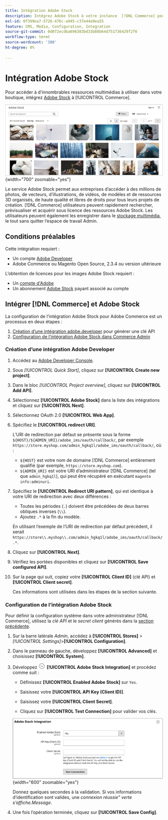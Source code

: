 ```yaml
---
title: Intégration Adobe Stock
description: Intégrez Adobe Stock à votre instance  [!DNL Commerce] pour accéder à d’innombrables ressources multimédias à utiliser dans votre boutique.
exl-id: 0f399ea7-5726-476c-a945-c37e44a9ea55
feature: CMS, Media, Configuration, Integration
source-git-commit: 0d072ecdba696383bd33b88b64d751736429f2f6
workflow-type: tm+mt
source-wordcount: '380'
ht-degree: 0%

---
```


# Intégration Adobe Stock

Pour accéder à d’innombrables ressources multimédias à utiliser dans votre boutique, intégrez [Adobe Stock][adobe-stock] à [!UICONTROL Commerce].

![Résultats de la recherche Adobe Stock](./assets/adobe-stock-search-grid.png){width="700" zoomable="yes"}

Le service Adobe Stock permet aux entreprises d’accéder à des millions de photos, de vecteurs, d’illustrations, de vidéos, de modèles et de ressources 3D organisés, de haute qualité et libres de droits pour tous leurs projets de création. [!DNL Commerce] utilisateurs peuvent rapidement rechercher, prévisualiser et acquérir sous licence des ressources Adobe Stock. Les utilisateurs peuvent également les enregistrer dans le [stockage multimédia](./media-storage.md), le tout sans quitter l’espace de travail Admin.

## Conditions préalables

Cette intégration requiert :

- Un compte [Adobe Developer][dev-console]
- Adobe Commerce ou Magento Open Source, 2.3.4 ou version ultérieure

L’obtention de licences pour les images Adobe Stock requiert :

- Un [compte d&#39;Adobe][adobe-signin]
- Un abonnement [Adobe Stock][adobe-stock] payant associé au compte

## Intégrer [!DNL Commerce] et Adobe Stock

La configuration de l’intégration Adobe Stock pour Adobe Commerce est un processus en deux étapes :

1. [Création d’une intégration adobe.developer](#create-an-adobe-developer-integration) pour générer une clé API
1. [Configuration de l’intégration Adobe Stock dans Commerce Admin](#configure-the-adobe-stock-integration)

### Création d’une intégration Adobe Developer

1. Accédez au [Adobe Developer Console][dev-console].

1. Sous _[!UICONTROL Quick Start]_, cliquez sur **[!UICONTROL Create new project]**.

1. Dans le bloc _[!UICONTROL Project overview]_, cliquez sur **[!UICONTROL Add API]**.

1. Sélectionnez **[!UICONTROL Adobe Stock]** dans la liste des intégrations et cliquez sur **[!UICONTROL Next]**.

1. Sélectionnez OAuth 2.0 **[!UICONTROL Web App]**.

1. Spécifiez le **[!UICONTROL redirect URI]**.

   L’URI de redirection par défaut se présente sous la forme `${HOST}/${ADMIN_URI}/adobe_ims/oauth/callback/`, par exemple `https://store.myshop.com/admin_hgkq1l/adobe_ims/oauth/callback/`, où :

   - `${HOST}` est votre nom de domaine [!DNL Commerce] entièrement qualifié (par exemple, `https://store.myshop.com`).
   - `${ADMIN_URI}` est votre URI d’administrateur [!DNL Commerce] (tel que `admin_hgkq1l`), qui peut être récupéré en exécutant `magento info:adminuri`.

1. Spécifiez le **[!UICONTROL Redirect URI pattern]**, qui est identique à votre URI de redirection avec deux différences :

   - Toutes les périodes (`.`) doivent être précédées de deux barres obliques inverses (`\\`).
   - Ajoutez `.*` à la fin du modèle.

   En utilisant l’exemple de l’URI de redirection par défaut précédent, il serait `https://store\\.myshop\\.com/admin_hgkq1l/adobe_ims/oauth/callback/.*`.

1. Cliquez sur **[!UICONTROL Next]**.

1. Vérifiez les portées disponibles et cliquez sur **[!UICONTROL Save configured API]**.

1. Sur la page qui suit, copiez votre **[!UICONTROL Client ID]** (clé API) et **[!UICONTROL Client secret]**.

   Ces informations sont utilisées dans les étapes de la section suivante.

### Configuration de l’intégration Adobe Stock

Pour définir la configuration système dans votre administrateur [!DNL Commerce], utilisez la _clé API_ et le _secret client_ générés dans la [section précédente][create-integration].

1. Sur la barre latérale _Admin_, accédez à **[!UICONTROL Stores]** > _[!UICONTROL Settings]_>**[!UICONTROL Configuration]**.

1. Dans le panneau de gauche, développez **[!UICONTROL Advanced]** et choisissez **[!UICONTROL System]**.

1. Développez ![Sélecteur d’extension](../assets/icon-display-expand.png) **[!UICONTROL Adobe Stock Integration]** et procédez comme suit :

   - Définissez **[!UICONTROL Enabled Adobe Stock]** sur `Yes`.

   - Saisissez votre **[!UICONTROL API Key (Client ID)]**.

   - Saisissez votre **[!UICONTROL Client Secret]**.

   - Cliquez sur **[!UICONTROL Test Connection]** pour valider vos clés.

   ![ Configuration avancée - Intégration Adobe Stock](./assets/system-adobe-stock-integration.png){width="600" zoomable="yes"}

   Donnez quelques secondes à la validation. Si vos informations d’identification sont valides, une _connexion réussie&quot; verte s’affiche.Message_.

1. Une fois l’opération terminée, cliquez sur **[!UICONTROL Save Config]**.

[adobe-stock]: https://stock.adobe.com
[adobe-signin]: https://helpx.adobe.com/fr/manage-account/using/access-adobe-id-account.html
[dev-console]: https://developer.adobe.com/console/home
[create-integration]: #create-an-adobeio-integration
